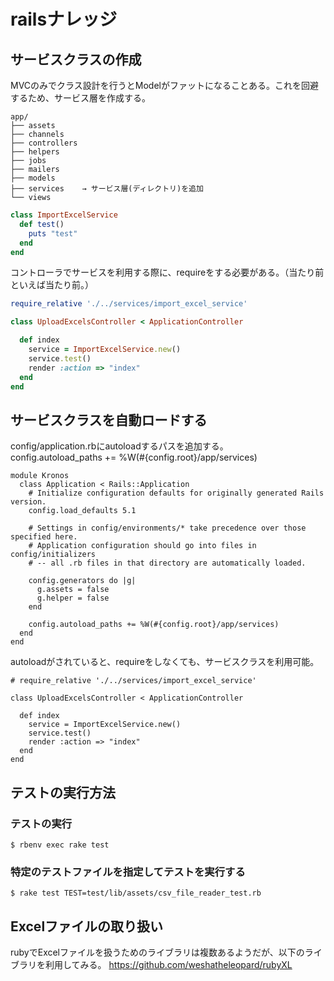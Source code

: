 # railsナレッジ

## サービスクラスの作成
MVCのみでクラス設計を行うとModelがファットになることある。これを回避するため、サービス層を作成する。

```
app/
├── assets
├── channels
├── controllers
├── helpers
├── jobs
├── mailers
├── models
├── services    → サービス層(ディレクトリ)を追加
└── views
```

```ruby
class ImportExcelService
  def test()
    puts "test"
  end
end
```

コントローラでサービスを利用する際に、requireをする必要がある。（当たり前といえば当たり前。）
```ruby
require_relative './../services/import_excel_service'

class UploadExcelsController < ApplicationController

  def index
    service = ImportExcelService.new()
    service.test()
    render :action => "index"
  end
end
```

## サービスクラスを自動ロードする
config/application.rbにautoloadするパスを追加する。    
config.autoload_paths += %W(#{config.root}/app/services)

```
module Kronos
  class Application < Rails::Application
    # Initialize configuration defaults for originally generated Rails version.
    config.load_defaults 5.1

    # Settings in config/environments/* take precedence over those specified here.
    # Application configuration should go into files in config/initializers
    # -- all .rb files in that directory are automatically loaded.

    config.generators do |g|
      g.assets = false
      g.helper = false
    end

    config.autoload_paths += %W(#{config.root}/app/services)
  end
end
```

autoloadがされていると、requireをしなくても、サービスクラスを利用可能。
```
# require_relative './../services/import_excel_service'

class UploadExcelsController < ApplicationController

  def index
    service = ImportExcelService.new()
    service.test()
    render :action => "index"
  end
end
```

## テストの実行方法
### テストの実行
```
$ rbenv exec rake test
```

### 特定のテストファイルを指定してテストを実行する
```
$ rake test TEST=test/lib/assets/csv_file_reader_test.rb
```



## Excelファイルの取り扱い
rubyでExcelファイルを扱うためのライブラリは複数あるようだが、以下のライブラリを利用してみる。
https://github.com/weshatheleopard/rubyXL

